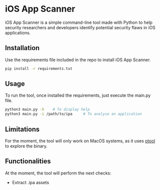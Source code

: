 # iOS App Scanner

iOS App Scanner is a simple command-line tool made with Python to help security researchers and developers identify 
potential security flaws in iOS applications.

## Installation

Use the requirements file included in the repo to install iOS App Scanner.

```bash
pip install -r requirements.txt
```

## Usage
To run the tool, once installed the requirements, just execute the main.py file.

```bash
python3 main.py -h    # To display help
python3 main.py -i /path/to/ipa     # To analyse an application
```

## Limitations
For the moment, the tool will only work on MacOS systems, as it uses [otool](https://www.unix.com/man-page/osx/1/otool/)
to explore the binary.

## Functionalities
At the moment, the tool will perform the next checks:
+ Extract .ipa assets